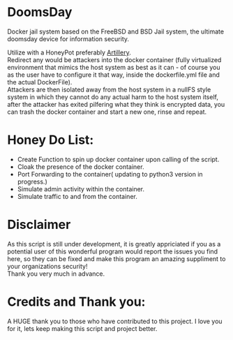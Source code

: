 # DoomsDay
Docker jail system based on the FreeBSD and BSD Jail system, the ultimate doomsday device for information security.

Utilize with a HoneyPot preferably [Artillery](https://github.com/BinaryDefense/artillery).  
Redirect any would be attackers into the docker container (fully virtualized environment that mimics the host system as best as it can - of course you as the user have to configure it that way, inside the dockerfile.yml file and the actual DockerFile).  
Attackers are then isolated away from the host system in a nullFS style system in which they cannot do any actual harm to the host system itself, after the attacker has exited pilfering what they think is encrypted data, you can trash the docker container and start a new one, rinse and repeat.

# Honey Do List:
- Create Function to spin up docker container upon calling of the script.
- Cloak the presence of the docker container.
- Port Forwarding to the container( updating to python3 version in progress.)
- Simulate admin activity within the container.
- Simulate traffic to and from the container.

# Disclaimer

As this script is still under development, it is greatly appriciated if you as a potential user of this wonderful program would report the issues you find here, so they can be fixed and make this program an amazing suppliment to your organizations security!  
Thank you very much in advance.

# Credits and Thank you:

A HUGE thank you to those who have contributed to this project. I love you for it, lets keep making this script and project better.
